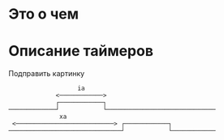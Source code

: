# Это о чем

# Описание таймеров

Подправить картинку

                       ia
                 <────────────>
                 ┌────────────┐
    ─────────────┘            └──────────────────────────────
                  xa
     <───────────────────────────> ┌────────────┐
    ───────────────────────────────┘            └────────────
